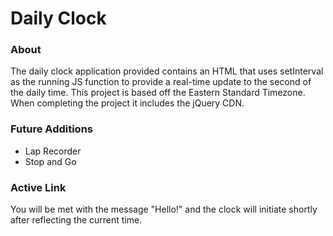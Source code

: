 <h1> Daily Clock </h1>

<h3> About </h3>
<p>The daily clock application provided contains an HTML that uses setInterval as the running JS function to provide a
real-time update to the second of the daily time. This project is based off the Eastern Standard Timezone. When completing 
the project it includes the jQuery CDN. <p>

<h3> Future Additions </h3>
<ul>
  <li>Lap Recorder</li>
  <li>Stop and Go</li>
</ul>

<h3> Active Link</h3>

<p>You will be met with the message "Hello!" and the clock will initiate shortly after reflecting the current time.</p>
